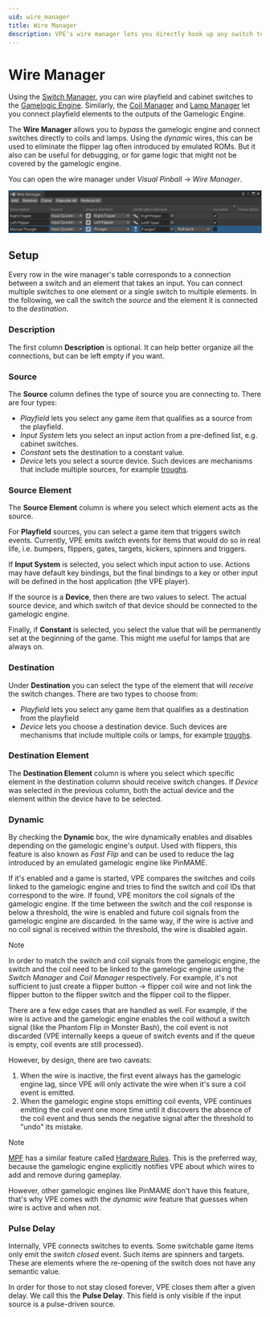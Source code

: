 ```yaml
---
uid: wire_manager
title: Wire Manager
description: VPE's wire manager lets you directly hook up any switch to any coil or lamp.
---
```

# Wire Manager

Using the [Switch Manager](xref:switch_manager), you can wire playfield and cabinet switches to the [Gamelogic Engine](xref:gamelogic_engine). Similarly, the [Coil Manager](xref:coil_manager) and [Lamp Manager](xref:lamp_manager) let you connect playfield elements to the outputs of the Gamelogic Engine.

The **Wire Manager** allows you to *bypass* the gamelogic engine and connect switches directly to coils and lamps. Using the *dynamic* wires, this can be used to eliminate the flipper lag often introduced by emulated ROMs. But it also can be useful for debugging, or for game logic that might not be covered by the gamelogic engine.

You can open the wire manager under *Visual Pinball -> Wire Manager*.

![Wire Manager](wire-manager.png)

## Setup

Every row in the wire manager's table corresponds to a connection between a switch and an element that takes an input. You can connect multiple switches to one element or a single switch to multiple elements. In the following, we call the switch the *source* and the element it is connected to the *destination*.

### Description

The first column **Description** is optional. It can help better organize all the connections, but can be left empty if you want.

### Source

The **Source** column defines the type of source you are connecting to. There are four types:

- *Playfield* lets you select any game item that qualifies as a source from the playfield.
- *Input System* lets you select an input action from a pre-defined list, e.g. cabinet switches.
- *Constant* sets the destination to a constant value.
- *Device* lets you select a source device. Such devices are mechanisms that include multiple sources, for example [troughs](xref:troughs).

### Source Element

The **Source Element** column is where you select which element acts as the source.

For **Playfield** sources, you can select a game item that triggers switch events. Currently, VPE emits switch events for items that would do so in real life, i.e. bumpers, flippers, gates, targets, kickers, spinners and triggers.

If **Input System** is selected, you select which input action to use. Actions may have default key bindings, but the final bindings to a key or other input will be defined in the host application (the VPE player).

If the source is a **Device**, then there are two values to select. The actual source device, and which switch of that device should be connected to the gamelogic engine.

Finally, if **Constant** is selected, you select the value that will be permanently set at the beginning of the game. This might me useful for lamps that are always on.

### Destination

Under **Destination** you can select the type of the element that will *receive* the switch changes. There are two types to choose from:

- *Playfield* lets you select any game item that qualifies as a destination from the playfield
- *Device* lets you choose a destination device. Such devices are mechanisms that include multiple coils or lamps, for example [troughs](xref:troughs).

### Destination Element

The **Destination Element** column is where you select which specific element in the destination column should receive switch changes. If *Device* was selected in the previous column, both the actual device and the element within the device have to be selected.

### Dynamic

By checking the **Dynamic** box, the wire dynamically enables and disables depending on the gamelogic engine's output. Used with flippers, this feature is also known as *Fast Flip* and can be used to reduce the lag introduced by an emulated gamelogic engine like PinMAME.

If it's enabled and a game is started, VPE compares the switches and coils linked to the gamelogic engine and tries to find the switch and coil IDs that correspond to the wire. If found, VPE monitors the coil signals of the gamelogic engine. If the time between the switch and the coil response is below a threshold, the wire is enabled and future coil signals from the gamelogic engine are discarded. In the same way, if the wire is active and no coil signal is received within the threshold, the wire is disabled again.

> [!note]
> In order to match the switch and coil signals from the gamelogic engine, the switch and the coil need to be linked to the gamelogic engine using the *Switch Manager* and *Coil Manager* respectively. For example, it's not sufficient to just create a flipper button -> flipper coil wire and not link the flipper button to the flipper switch and the flipper coil to the flipper.

There are a few edge cases that are handled as well. For example, if the wire is active and the gamelogic engine enables the coil without a switch signal (like the Phantom Flip in Monster Bash), the coil event is not discarded (VPE internally keeps a queue of switch events and if the queue is empty, coil events are still processed).

However, by design, there are two caveats:

1. When the wire is inactive, the first event always has the gamelogic engine lag, since VPE will only activate the wire when it's sure a coil event is emitted.
2. When the gamelogic engine stops emitting coil events, VPE continues emitting the coil event one more time until it discovers the absence of the coil event and thus sends the negative signal after the threshold to "undo" its mistake.


> [!note]
> [MPF](xref:mpf_index) has a similar feature called [Hardware Rules](https://docs.missionpinball.org/en/dev/hardware/hw_rules.html#the-solution-hardware-rules). This is the preferred way, because the gamelogic engine explicitly notifies VPE about which wires to add and remove during gameplay.
>
> However, other gamelogic engines like PinMAME don't have this feature, that's why VPE comes with the *dynamic wire* feature that guesses when wire is active and when not.

### Pulse Delay

Internally, VPE connects switches to events. Some switchable game items only emit the *switch closed* event. Such items are spinners and targets. These are elements where the re-opening of the switch does not have any semantic value.

In order for those to not stay closed forever, VPE closes them after a given delay. We call this the **Pulse Delay**. This field is only visible if the input source is a pulse-driven source.
